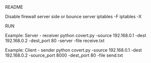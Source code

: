 README

Disable firewall server side or bounce server
	iptables -F
	iptables -X


RUN

Example: Server - receiver
python covert.py -source 192.168.0.1 -dest 192.168.0.2 -dest_port 80 
-server -file receive.txt

Example: Client - sender
python covert.py -source 192.168.0.1 -dest 192.168.0.2 -source_port 8000 
-dest_port 80 -file send.txt

